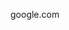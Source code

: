 google.com

<!-- Betone search ham bokone, yani masalan nevesht react chie vaghti "!google react" ro zadim link biad k hamin react toye google search shode   -->
